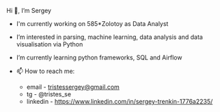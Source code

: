 Hi 👀, I’m Sergey

- I'm currently working on 585*Zolotoy as Data Analyst

- I’m interested in parsing, machine learning, data analysis and data visualisation via Python

- I’m currently learning python frameworks, SQL and Airflow

- 📫 How to reach me:
  - email - tristessergey@gmail.com
  - tg - @tristes_se
  - linkedin - https://www.linkedin.com/in/sergey-trenkin-1776a2235/

